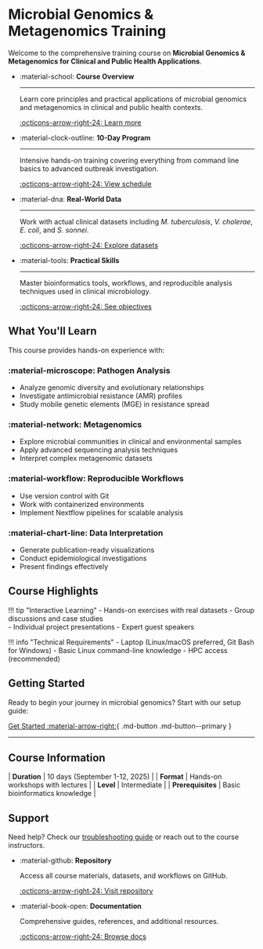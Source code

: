 # Microbial Genomics & Metagenomics Training

Welcome to the comprehensive training course on **Microbial Genomics & Metagenomics for Clinical and Public Health Applications**.

<div class="grid cards" markdown>

-   :material-school: __Course Overview__

    ---

    Learn core principles and practical applications of microbial genomics and metagenomics in clinical and public health contexts.

    [:octicons-arrow-right-24: Learn more](course/overview.md)

-   :material-clock-outline: __10-Day Program__

    ---

    Intensive hands-on training covering everything from command line basics to advanced outbreak investigation.

    [:octicons-arrow-right-24: View schedule](course/schedule.md)

-   :material-dna: __Real-World Data__

    ---

    Work with actual clinical datasets including _M. tuberculosis_, _V. cholerae_, _E. coli_, and _S. sonnei_.

    [:octicons-arrow-right-24: Explore datasets](datasets.md)

-   :material-tools: __Practical Skills__

    ---

    Master bioinformatics tools, workflows, and reproducible analysis techniques used in clinical microbiology.

    [:octicons-arrow-right-24: See objectives](course/objectives.md)

</div>

## What You'll Learn

This course provides hands-on experience with:

### :material-microscope: **Pathogen Analysis**
- Analyze genomic diversity and evolutionary relationships
- Investigate antimicrobial resistance (AMR) profiles
- Study mobile genetic elements (MGE) in resistance spread

### :material-network: **Metagenomics**
- Explore microbial communities in clinical and environmental samples
- Apply advanced sequencing analysis techniques
- Interpret complex metagenomic datasets

### :material-workflow: **Reproducible Workflows**
- Use version control with Git
- Work with containerized environments
- Implement Nextflow pipelines for scalable analysis

### :material-chart-line: **Data Interpretation**
- Generate publication-ready visualizations
- Conduct epidemiological investigations
- Present findings effectively

## Course Highlights

!!! tip "Interactive Learning"
    - Hands-on exercises with real datasets
    - Group discussions and case studies  
    - Individual project presentations
    - Expert guest speakers

!!! info "Technical Requirements"
    - Laptop (Linux/macOS preferred, Git Bash for Windows)
    - Basic Linux command-line knowledge
    - HPC access (recommended)

## Getting Started

Ready to begin your journey in microbial genomics? Start with our setup guide:

[Get Started :material-arrow-right:](course/setup.md){ .md-button .md-button--primary }

---

## Course Information

| **Duration** | 10 days (September 1-12, 2025) |
| **Format** | Hands-on workshops with lectures |
| **Level** | Intermediate |
| **Prerequisites** | Basic bioinformatics knowledge |

## Support

Need help? Check our [troubleshooting guide](troubleshooting.md) or reach out to the course instructors.

<!-- Force deployment -->

<div class="grid cards" markdown>

-   :material-github: **Repository**
    
    Access all course materials, datasets, and workflows on GitHub.
    
    [:octicons-arrow-right-24: Visit repository](https://github.com/CIDRI-Africa/microbial-genomics-training)

-   :material-book-open: **Documentation**
    
    Comprehensive guides, references, and additional resources.
    
    [:octicons-arrow-right-24: Browse docs](references.md)

</div>